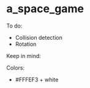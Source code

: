 a_space_game
============

To do:
- Collision detection
- Rotation

Keep in mind:


Colors:
- #FFFEF3 + white
